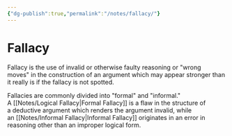 ```yaml
---
{"dg-publish":true,"permalink":"/notes/fallacy/"}
---
```



# Fallacy

Fallacy is the use of invalid or otherwise faulty reasoning or "wrong moves" in the construction of an argument which may appear stronger than it really is if the fallacy is not spotted.

Fallacies are commonly divided into "formal" and "informal." A [[Notes/Logical Fallacy\|Formal Fallacy]] is a flaw in the structure of a deductive argument which renders the argument invalid, while an [[Notes/Informal Fallacy\|Informal Fallacy]] originates in an error in reasoning other than an improper logical form.

